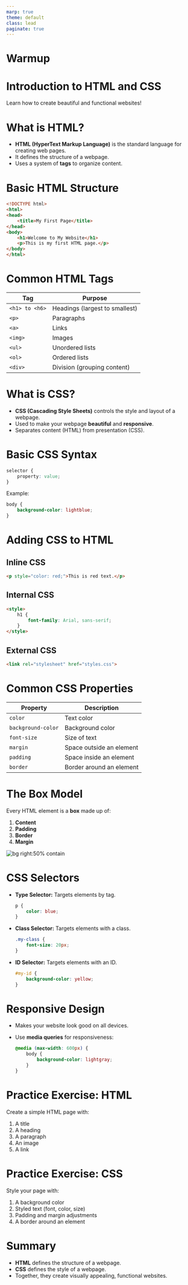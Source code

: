 ```yaml
---
marp: true
theme: default
class: lead
paginate: true
---
```


<!-- headingDivider: 1 -->
<!-- backgroundColor: black -->
<!-- class: invert -->

# Warmup

# Introduction to HTML and CSS

Learn how to create beautiful and functional websites!

# What is HTML?

- **HTML (HyperText Markup Language)** is the standard language for creating web pages.
- It defines the structure of a webpage.
- Uses a system of **tags** to organize content.

# Basic HTML Structure

```html
<!DOCTYPE html>
<html>
<head>
    <title>My First Page</title>
</head>
<body>
    <h1>Welcome to My Website</h1>
    <p>This is my first HTML page.</p>
</body>
</html>
```

# Common HTML Tags

| Tag            | Purpose                        |
| -------------- | ------------------------------ |
| `<h1> to <h6>` | Headings (largest to smallest) |
| `<p>`          | Paragraphs                     |
| `<a>`          | Links                          |
| `<img>`        | Images                         |
| `<ul>`         | Unordered lists                |
| `<ol>`         | Ordered lists                  |
| `<div>`        | Division (grouping content)    |

# What is CSS?

- **CSS (Cascading Style Sheets)** controls the style and layout of a webpage.
- Used to make your webpage **beautiful** and **responsive**.
- Separates content (HTML) from presentation (CSS).

# Basic CSS Syntax

```css
selector {
    property: value;
}
```

Example:

```css
body {
    background-color: lightblue;
}
```

# Adding CSS to HTML

## Inline CSS

```html
<p style="color: red;">This is red text.</p>
```

## Internal CSS

```html
<style>
    h1 {
        font-family: Arial, sans-serif;
    }
</style>
```

## External CSS

```html
<link rel="stylesheet" href="styles.css">
```

# Common CSS Properties

| Property           | Description              |
| ------------------ | ------------------------ |
| `color`            | Text color               |
| `background-color` | Background color         |
| `font-size`        | Size of text             |
| `margin`           | Space outside an element |
| `padding`          | Space inside an element  |
| `border`           | Border around an element |

# The Box Model

Every HTML element is a **box** made up of:

1. **Content**
2. **Padding**
3. **Border**
4. **Margin**

![bg right:50% contain](./box-model.png)

# CSS Selectors

- **Type Selector:** Targets elements by tag.

  ```css
  p {
      color: blue;
  }
  ```

- **Class Selector:** Targets elements with a class.

  ```css
  .my-class {
      font-size: 20px;
  }
  ```

- **ID Selector:** Targets elements with an ID.

  ```css
  #my-id {
      background-color: yellow;
  }
  ```

# Responsive Design

- Makes your website look good on all devices.
- Use **media queries** for responsiveness:

  ```css
  @media (max-width: 600px) {
      body {
          background-color: lightgray;
      }
  }
  ```

# Practice Exercise: HTML

Create a simple HTML page with:

1. A title
2. A heading
3. A paragraph
4. An image
5. A link

# Practice Exercise: CSS

Style your page with:

1. A background color
2. Styled text (font, color, size)
3. Padding and margin adjustments
4. A border around an element

# Summary

- **HTML** defines the structure of a webpage.
- **CSS** defines the style of a webpage.
- Together, they create visually appealing, functional websites.